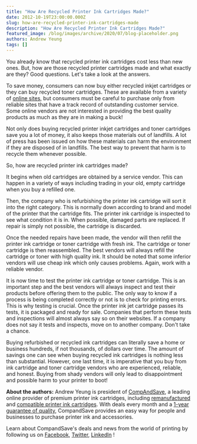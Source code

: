 ```yaml
---
title: "How Are Recycled Printer Ink Cartridges Made?"
date: 2012-10-19T23:00:00.000Z
slug: how-are-recycled-printer-ink-cartridges-made
description: "How Are Recycled Printer Ink Cartridges Made?"
featured_image: /blog/images/archive/2020/07/blog-placeholder.png
authors: Andrew Yeung
tags: []
---
```


You already know that recycled printer ink cartridges cost less than new ones. But, how are those recycled printer cartridges made and what exactly are they? Good questions. Let's take a look at the answers. 

To save money, consumers can now buy either recycled inkjet cartridges or they can buy recycled toner cartridges. These are available from a variety of [online sites](https://www.compandsave.com/), but consumers must be careful to purchase only from reliable sites that have a track record of outstanding customer service. Some online vendors are not interested in providing the best quality products as much as they are in making a buck! 

Not only does buying recycled printer inkjet cartridges and toner cartridges save you a lot of money, it also keeps those materials out of landfills. A lot of press has been issued on how these materials can harm the environment if they are disposed of in landfills. The best way to prevent that harm is to recycle them whenever possible.

So, how are recycled printer ink cartridges made?

It begins when old cartridges are obtained by a service vendor. This can happen in a variety of ways including trading in your old, empty cartridge when you buy a refilled one. 

Then, the company who is refurbishing the printer ink cartridge will sort it into the right category. This is normally down according to brand and model of the printer that the cartridge fits. The printer ink cartridge is inspected to see what condition it is in. When possible, damaged parts are replaced. If repair is simply not possible, the cartridge is discarded.

Once the needed repairs have been made, the vendor will then refill the printer ink cartridge or toner cartridge with fresh ink. The cartridge or toner cartridge is then reassembled. The best vendors will always refill the cartridge or toner with high quality ink. It should be noted that some inferior vendors will use cheap ink which only causes problems. Again, work with a reliable vendor.

It is now time to test the printer ink cartridge or toner cartridge. This is an important step and the best vendors will always inspect and test their products before offering them to the public. The only way to know if a process is being completed correctly or not is to check for printing errors. This is why testing is crucial. Once the printer ink jet cartridge passes its tests, it is packaged and ready for sale. Companies that perform these tests and inspections will almost always say so on their websites. If a company does not say it tests and inspects, move on to another company. Don't take a chance.

Buying refurbished or recycled ink cartridges can literally save a home or business hundreds, if not thousands, of dollars over time. The amount of savings one can see when buying recycled ink cartridges is nothing less than substantial. However, one last time, it is imperative that you buy from ink cartridge and toner cartridge vendors who are experienced, reliable, and honest. Buying from shady vendors will only lead to disappointment and possible harm to your printer to boot! 

  
**About the authors:** Andrew Yeung is president of [CompAndSave](https://www.compandsave.com/), a leading online provider of premium printer ink cartridges, including [remanufactured](https://www.compandsave.com/help) and [compatible printer ink cartridges](https://www.compandsave.com/help). With deals every month and a [1-year guarantee of quality](https://www.compandsave.com/help), CompandSave provides an easy way for people and businesses to purchase printer ink and accessories.

Learn about CompandSave's deals and news from the world of printing by following us on [Facebook](https://www.facebook.com/compandsave.ink), [Twitter](https://twitter.com/compandsave), [LinkedIn](https://www.linkedin.com) !